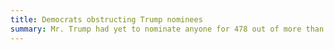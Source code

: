 ```yaml
---
title: Democrats obstructing Trump nominees
summary: Mr. Trump had yet to nominate anyone for 478 out of more than 533 crucial appointments…
---
```


